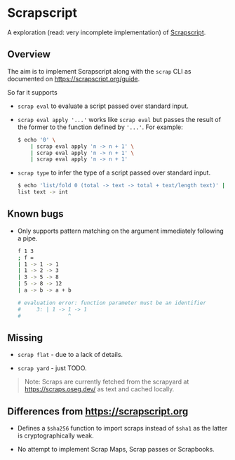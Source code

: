 # Scrapscript

A exploration (read: very incomplete implementation) of [Scrapscript](https://scrapscript.org).

## Overview

The aim is to implement Scrapscript along with the `scrap` CLI as documented on https://scrapscript.org/guide.

So far it supports

* `scrap eval` to evaluate a script passed over standard input.

* `scrap eval apply '...'` works like `scrap eval` but passes the result of the former to the function defined by `'...'`. For example:

    ```sh
    $ echo '0' \
        | scrap eval apply 'n -> n + 1' \
        | scrap eval apply 'n -> n + 1' \
        | scrap eval apply 'n -> n + 1'
    ```

* `scrap type` to infer the type of a script passed over standard input.

    ```sh
    $ echo 'list/fold 0 (total -> text -> total + text/length text)' | scrap type
    list text -> int
    ```

## Known bugs

* Only supports pattern matching on the argument immediately following a pipe.

    ```sh
    f 1 3
    ; f =
    | 1 -> 1 -> 1
    | 1 -> 2 -> 3
    | 3 -> 5 -> 8
    | 5 -> 8 -> 12
    | a -> b -> a + b

    # evaluation error: function parameter must be an identifier
    #     3: | 1 -> 1 -> 1
    #               ^
    ```

## Missing

* `scrap flat` - due to a lack of details.

* `scrap yard` - just TODO.

> Note: Scraps are currently fetched from the scrapyard at https://scraps.oseg.dev/ as text and cached locally.

## Differences from https://scrapscript.org

* Defines a `$sha256` function to import scraps instead of `$sha1` as the latter is cryptographically weak.

* No attempt to implement Scrap Maps, Scrap passes or Scrapbooks.
